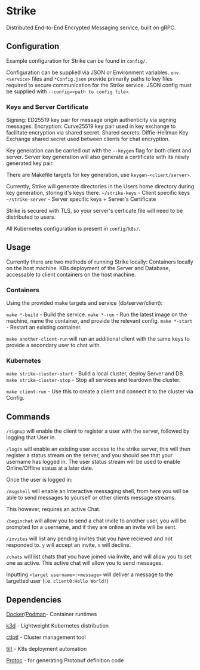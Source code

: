 # Strike
Distributed End-to-End Encrypted Messaging service, built on gRPC.

## Configuration

Example configuration for Strike can be found in `config/`.

Configuration can be supplied via JSON or Environment variables.
`env.<service>` files and `*Config.json` provide primarily paths to key files required to secure communication for the Strike service.
JSON config must be supplied with `--config=<path to config file>`.

### Keys and Server Certificate
Signing: ED25519 key pair for message origin authenticity via signing messages.
Encryption: Curve25519 key pair used in key exchange to facilitate encryption via shared secret.
Shared secrets: Diffie-Hellman Key Exchange shared secret used between clients for chat encryption.

Key generation can be carried out with the `--keygen` flag for both client and server.
Server key generation will also generate a certificate with its newly generated key pair.

There are Makefile targets for key generation, use `keygen-<client/server>`.

Currently, Strike will generate directories in the Users home directory during key generation, storing it's keys there.
`~/strike-keys` - Client specific keys
`~/strike-server` - Server specific keys + Server's Certificate

Strike is secured with TLS, so your server's certicate file will need to be distributed to users.

All Kubernetes configuration is present in `config/k8s/`.

## Usage

Currently there are two methods of running Strike locally:
Containers locally on the host machine.
K8s deployment of the Server and Database, accessable to client containers on the host machine.

### Containers

Using the provided make targets and service (db/server/client):

`make *-build` - Build the service.
`make *-run` - Run the latest image on the machine, name the container, and provide the relevant config.
`make *-start` - Restart an existing container.

`make another-client-run` will run an additional client with the same keys to provide a secondary user to chat with.

### Kubernetes

`make strike-cluster-start` - Build a local cluster, deploy Server and DB.
`make strike-cluster-stop` - Stop all services and teardown the cluster.

`make client-run` - Use this to create a client and connect it to the cluster via Config.

## Commands

`/signup` will enable the client to register a user with the server, followed by logging that User in.

`/login` will enable an existing user access to the strike server, this will then register a status stream on the server, and you should see that your username has logged in. The user status stream will be used to enable Online/Offline status at a later date.

Once the user is logged in:

`/msgshell` will enable an interactive messaging shell, from here you will be able to send messages to yourself or other clients message streams.

This however, requires an active Chat.

`/beginchat` will allow you to send a chat invite to another user, you will be prompted for a username, and if they are online an invite will be sent.

`/invites` will list any pending invites that you have recieved and not responded to. `y` will accept an invite, `n` will decline.

`/chats` will list chats that you have joined via Invite, and will allow you to set one as active. This active chat will allow you to send messages.

Inputting `<target username>:<message>` will deliver a message to the targetted user (i.e. `client0:Hello World!`)

## Dependencies
[Docker](https://www.docker.com)/[Podman](https://podman.io)- Container runtimes

[k3d](https://k3d.io) - Lightweight Kubernetes distribution

[ctlptl](https://github.com/tilt-dev/ctlptl) - Cluster management tool

[tilt](https://tilt.dev) - K8s deployment automation

[Protoc](https://grpc.io/docs/protoc-installation/) - for generating Protobuf definition code

